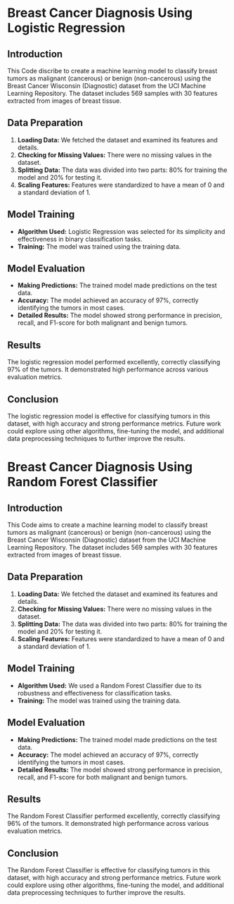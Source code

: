 # Breast Cancer Diagnosis Using Logistic Regression

## Introduction

This Code discribe to create a machine learning model to classify breast tumors as malignant (cancerous) or benign (non-cancerous) using the Breast Cancer Wisconsin (Diagnostic) dataset from the UCI Machine Learning Repository. The dataset includes 569 samples with 30 features extracted from images of breast tissue.

## Data Preparation

1. **Loading Data:** We fetched the dataset and examined its features and details.
2. **Checking for Missing Values:** There were no missing values in the dataset.
3. **Splitting Data:** The data was divided into two parts: 80% for training the model and 20% for testing it.
4. **Scaling Features:** Features were standardized to have a mean of 0 and a standard deviation of 1.

## Model Training

- **Algorithm Used:** Logistic Regression was selected for its simplicity and effectiveness in binary classification tasks.
- **Training:** The model was trained using the training data.

## Model Evaluation

- **Making Predictions:** The trained model made predictions on the test data.
- **Accuracy:** The model achieved an accuracy of 97%, correctly identifying the tumors in most cases.
- **Detailed Results:** The model showed strong performance in precision, recall, and F1-score for both malignant and benign tumors.

## Results

The logistic regression model performed excellently, correctly classifying 97% of the tumors. It demonstrated high performance across various evaluation metrics.

## Conclusion

The logistic regression model is effective for classifying tumors in this dataset, with high accuracy and strong performance metrics. Future work could explore using other algorithms, fine-tuning the model, and additional data preprocessing techniques to further improve the results.

# Breast Cancer Diagnosis Using Random Forest Classifier

## Introduction

This Code aims to create a machine learning model to classify breast tumors as malignant (cancerous) or benign (non-cancerous) using the Breast Cancer Wisconsin (Diagnostic) dataset from the UCI Machine Learning Repository. The dataset includes 569 samples with 30 features extracted from images of breast tissue.

## Data Preparation

1. **Loading Data:** We fetched the dataset and examined its features and details.
2. **Checking for Missing Values:** There were no missing values in the dataset.
3. **Splitting Data:** The data was divided into two parts: 80% for training the model and 20% for testing it.
4. **Scaling Features:** Features were standardized to have a mean of 0 and a standard deviation of 1.

## Model Training

- **Algorithm Used:** We used a Random Forest Classifier due to its robustness and effectiveness for classification tasks.
- **Training:** The model was trained using the training data.

## Model Evaluation

- **Making Predictions:** The trained model made predictions on the test data.
- **Accuracy:** The model achieved an accuracy of 97%, correctly identifying the tumors in most cases.
- **Detailed Results:** The model showed strong performance in precision, recall, and F1-score for both malignant and benign tumors.

## Results

The Random Forest Classifier performed excellently, correctly classifying 96% of the tumors. It demonstrated high performance across various evaluation metrics.

## Conclusion

The Random Forest Classifier is effective for classifying tumors in this dataset, with high accuracy and strong performance metrics. Future work could explore using other algorithms, fine-tuning the model, and additional data preprocessing techniques to further improve the results.

